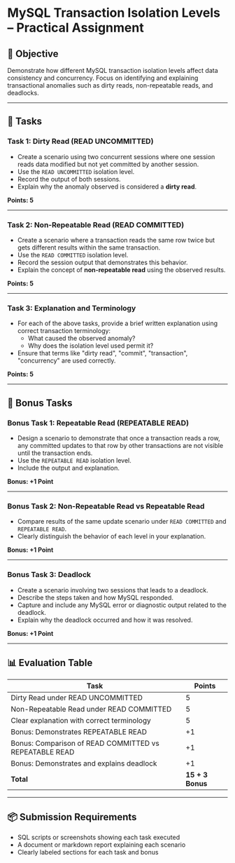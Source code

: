 # MySQL Transaction Isolation Levels – Practical Assignment

## 🎯 Objective

Demonstrate how different MySQL transaction isolation levels affect data consistency and concurrency. Focus on identifying and explaining transactional anomalies such as dirty reads, non-repeatable reads, and deadlocks.

---

## 🧪 Tasks

### Task 1: Dirty Read (READ UNCOMMITTED)

- Create a scenario using two concurrent sessions where one session reads data modified but not yet committed by another session.
- Use the `READ UNCOMMITTED` isolation level.
- Record the output of both sessions.
- Explain why the anomaly observed is considered a **dirty read**.

**Points: 5**

---

### Task 2: Non-Repeatable Read (READ COMMITTED)

- Create a scenario where a transaction reads the same row twice but gets different results within the same transaction.
- Use the `READ COMMITTED` isolation level.
- Record the session output that demonstrates this behavior.
- Explain the concept of **non-repeatable read** using the observed results.

**Points: 5**

---

### Task 3: Explanation and Terminology

- For each of the above tasks, provide a brief written explanation using correct transaction terminology:
  - What caused the observed anomaly?
  - Why does the isolation level used permit it?
- Ensure that terms like "dirty read", "commit", "transaction", "concurrency" are used correctly.

**Points: 5**

---

## 🔁 Bonus Tasks

### Bonus Task 1: Repeatable Read (REPEATABLE READ)

- Design a scenario to demonstrate that once a transaction reads a row, any committed updates to that row by other transactions are not visible until the transaction ends.
- Use the `REPEATABLE READ` isolation level.
- Include the output and explanation.

**Bonus: +1 Point**

---

### Bonus Task 2: Non-Repeatable Read vs Repeatable Read

- Compare results of the same update scenario under `READ COMMITTED` and `REPEATABLE READ`.
- Clearly distinguish the behavior of each level in your explanation.

**Bonus: +1 Point**

---

### Bonus Task 3: Deadlock

- Create a scenario involving two sessions that leads to a deadlock.
- Describe the steps taken and how MySQL responded.
- Capture and include any MySQL error or diagnostic output related to the deadlock.
- Explain why the deadlock occurred and how it was resolved.

**Bonus: +1 Point**

---

## 📊 Evaluation Table

| Task                                                   | Points |
|--------------------------------------------------------|--------|
| Dirty Read under READ UNCOMMITTED                      | 5      |
| Non-Repeatable Read under READ COMMITTED               | 5      |
| Clear explanation with correct terminology             | 5      |
| Bonus: Demonstrates REPEATABLE READ                    | +1     |
| Bonus: Comparison of READ COMMITTED vs REPEATABLE READ | +1     |
| Bonus: Demonstrates and explains deadlock              | +1     |
| **Total**                                              | **15 + 3 Bonus** |

---

## 📦 Submission Requirements

- SQL scripts or screenshots showing each task executed
- A document or markdown report explaining each scenario
- Clearly labeled sections for each task and bonus

